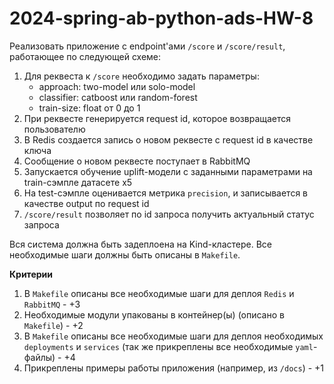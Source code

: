 # 2024-spring-ab-python-ads-HW-8

Реализовать приложение с endpoint'ами `/score` и `/score/result`, работающее по следующей схеме:
1. Для реквеста к `/score` необходимо задать параметры:
   * approach: two-model или solo-model
   * classifier: catboost или random-forest
   * train-size: float от 0 до 1
2. При реквесте генерируется request id, которое возвращается пользователю
3. В Redis создается запись о новом реквесте с request id в качестве ключа
4. Сообщение о новом реквесте поступает в RabbitMQ
5. Запускается обучение uplift-модели с заданными параметрами на train-сэмпле датасете x5
6. На test-сэмпле оценивается метрика `precision`, и записывается в качестве output по request id
7. `/score/result` позволяет по id запроса получить актуальный статус запроса

Вся система должна быть задеплоена на Kind-кластере. Все необходимые шаги должны быть описаны в `Makefile`.

**Критерии**
1. В `Makefile` описаны все необходимые шаги для деплоя `Redis` и `RabbitMQ` - +3
2. Необходимые модули упакованы в контейнер(ы) (описано в `Makefile`) - +2
3. В `Makefile` описаны все необходимые шаги для деплоя необходимых `deployments` и `services` (так же прикреплены все необходимые `yaml`-файлы) - +4
4. Прикреплены примеры работы приложения (например, из `/docs`) - +1
